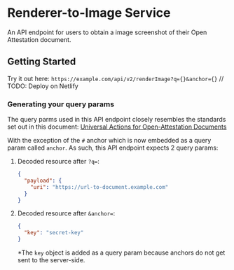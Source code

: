 # Renderer-to-Image Service

An API endpoint for users to obtain a image screenshot of their Open Attestation document.

## Getting Started

Try it out here: `https://example.com/api/v2/renderImage?q={}&anchor={}` // TODO: Deploy on Netlify

### Generating your query params

The query parms used in this API endpoint closely resembles the standards set out in this document: [Universal Actions for Open-Attestation Documents](https://github.com/Open-Attestation/adr/blob/master/universal_actions.md#universal-actions-for-open-attestation-documents)

With the exception of the `#` anchor which is now embedded as a query param called `anchor`. As such, this API endpoint expects 2 query params:

1. Decoded resource after `?q=`:

   ```json
   {
     "payload": {
       "uri": "https://url-to-document.example.com"
     }
   }
   ```

2. Decoded resource after `&anchor=`:

   ```json
   {
     "key": "secret-key"
   }
   ```

   \*The `key` object is added as a query param because anchors do not get sent to the server-side.

